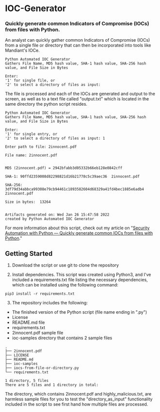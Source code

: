 # IOC-Generator

### Quickly generate common Indicators of Compromise (IOCs) from files with Python.

An analyst can quickly gather common Indicators of Compromise (IOCs) from a single file or directory that can then be incorporated into tools like Mandiant's IOCe.

``` noLineNumbers
Python Automated IOC Generator 
Gathers File Name, MD5 hash value, SHA-1 hash value, SHA-256 hash value, and File Size in Bytes

Enter: 
'1' for single file, or 
'2' to select a directory of files as input: 
```

The file is processed and each of the IOCs are generated and output to the screen, as well as to a text file called "output.txt" which is located in the same directory the python script resides.

``` noLineNumbers
Python Automated IOC Generator 
Gathers File Name, MD5 hash value, SHA-1 hash value, SHA-256 hash value, and File Size in Bytes

Enter: 
'1' for single entry, or 
'2' to select a directory of files as input: 1

Enter path to file: 2innocent.pdf

File name: 2innocent.pdf


MD5 (2innocent.pdf) = 2942bfabb3d05332b66eb128e0842cff

SHA-1: 90ffd2359008d82298821d16b21778c5c39aec36  2innocent.pdf

SHA-256: 3df79d34abbca99308e79cb94461c1893582604d68329a41fd4bec1885e6adb4  2innocent.pdf

Size in bytes:  13264


Artifacts generated on: Wed Jan 26 15:47:58 2022
created by Python Automated IOC Generator
```

For more information about this script, check out my article on "[Security Automation with Python — Quickly generate common IOCs from files with Python](https://www.brettfullam.com/security-automation-with-python-quickly-generate-common-iocs-from-files-with-python/  "Quickly generate common IOCs from files with Python")." 

## Getting Started

1. Download the script or use git to clone the repository

2. Install dependencies.  This script was created using Python3, and I've included a requirements.txt file listing the necessary dependencies, which can be installed using the following command:

``` nolinenumbers
pip3 install -r requirements.txt
```

3. The repository includes the following:

* The finished version of the Python script (file name ending in ".py")
* License
* README.md file
* requirements.txt
* 2innocent.pdf sample file
* ioc-samples directory that contains 2 sample files

``` nolinenumbers
.
├── 2innocent.pdf
├── LICENSE
├── README.md
├── ioc-samples
├── iocs-from-file-or-directory.py
└── requirements.txt

1 directory, 5 files
There are 5 files and 1 directory in total:
```
The directory, which contains 2innocent.pdf and highly_malicious.txt, are harmless sample files for you to test the "directory_as_input" functionality included in the script to see first hand how multiple files are processed.

